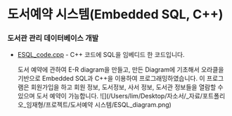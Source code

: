 # 도서예약 시스템(Embedded SQL, C++) 

### 도서관 관리 데이터베이스 개발

- [ESQL_code.cpp](https://github.com/woosik0818/Embedded-SQL-cpp/blob/master/ESQL_code.cpp) - C++ 코드에 SQL을 임베디드 한 코드입니다.
	
	도서 예약에 관하여 E-R diagram을 만들고, 만든 Diagram에 기초해서 
	오라클을 기반으로 Embedded SQL과 C++을 이용하여 프로그래밍하였습니다. 
	이 프로그램은 회원가입을 하고 회원 정보, 도서정보, 사서 정보, 도서관 정보들을 
	열람할 수 있으며 도서 예약이 가능합니다.
![](/Users/lim/Desktop/자소서/_자료/포트폴리오_임재형/프로젝트/도서예약 시스템/ESQL_diagram.png)
